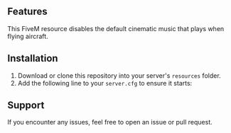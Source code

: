 ## Features

This FiveM resource disables the default cinematic music that plays when flying aircraft.

## Installation

1. Download or clone this repository into your server's `resources` folder.
2. Add the following line to your `server.cfg` to ensure it starts:

## Support

If you encounter any issues, feel free to open an issue or pull request.
